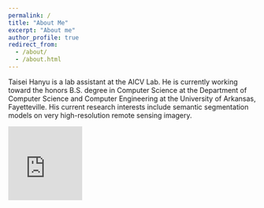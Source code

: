 ```yaml
---
permalink: /
title: "About Me"
excerpt: "About me"
author_profile: true
redirect_from:
  - /about/
  - /about.html
---
```




Taisei Hanyu is a lab assistant at the AICV Lab. He is currently working toward the honors B.S. degree in Computer Science at the Department of Computer Science and Computer Engineering at the University of Arkansas, Fayetteville. His current research interests include semantic segmentation models on very high-resolution remote sensing imagery.

<!-- <div class="mapouter"><div class="gmap_canvas"><iframe width="600" height="500" id="gmap_canvas" src="https://maps.google.com/maps?q=227%20N%20Harmon%20Ave,%20Fayetteville,%20AR%2072701&t=&z=13&ie=UTF8&iwloc=&output=embed" frameborder="0" scrolling="no" marginheight="0" marginwidth="0"></iframe> -->
<!-- <br><style>.mapouter{position:relative;text-align:right;height:20px;width:600px;}</style><style>.gmap_canvas {overflow:hidden;background:none!important;height:800px;width:800px;}</style></div></div> -->

<div style="width: 150px; height: 150px;">
    <iframe
        width="100%"
        height="100%"
        frameborder="0"
        scrolling="no"
        marginheight="0"
        marginwidth="0"
        src="https://maps.google.com/maps?q=800%20W%20Dickson%20St,%20Fayetteville,%20AR%202701&t=&z=4&ie=UTF8&iwloc=&output=embed">
    </iframe>
</div>
